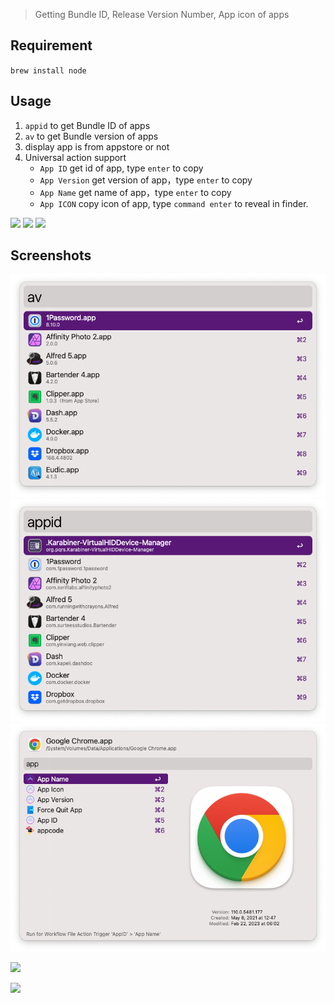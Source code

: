 > Getting Bundle ID, Release Version Number, App icon of apps

## Requirement

`brew install node`

## Usage

1. `appid` to get Bundle ID of apps
2. `av` to get Bundle version of apps
3. display app is from appstore or not
4. Universal action support
	- `App ID` get id of app, type `enter` to copy
	- `App Version` get version of app，type `enter` to copy
    - `App Name` get name of app，type `enter` to copy
    - `App ICON` copy icon of app, type `command enter` to reveal in finder.



![](https://img.shields.io/badge/version-v1.11-green?style=for-the-badge)
[![](https://img.shields.io/badge/download-click-blue?style=for-the-badge)](https://github.com/alanhg/alfred-workflows/raw/master/appid/AppID.alfredworkflow)
[![](https://img.shields.io/badge/plist-link-important?style=for-the-badge)](https://raw.githubusercontent.com/alanhg/alfred-workflows/master/appid/src/info.plist)



<!-- more -->
## Screenshots
![](./screenshot1.png)
![](./screenshot2.png)
![](./screenshot3.png)

![](./appid.gif)

![](./appid_2.gif)
